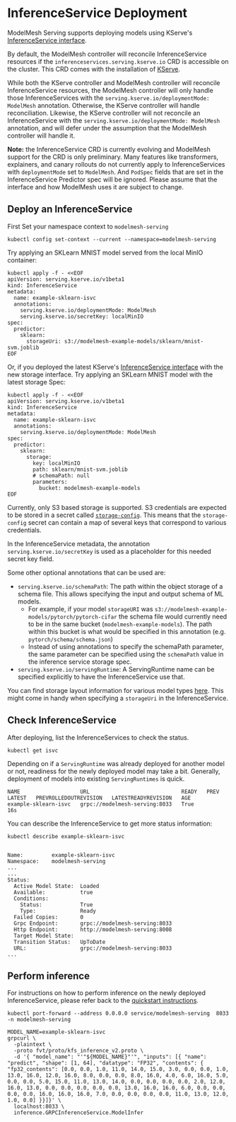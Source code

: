 # InferenceService Deployment

ModelMesh Serving supports deploying models using KServe's
[InferenceService interface](https://github.com/kserve/kserve/blob/master/config/crd/serving.kserve.io_inferenceservices.yaml).

By default, the ModelMesh controller will reconcile InferenceService resources if the
`inferenceservices.serving.kserve.io` CRD is accessible on the cluster. This CRD comes with the installation of
[KServe](https://kserve.github.io/website/).

While both the KServe controller and ModelMesh controller will reconcile InferenceService resources, the ModelMesh controller will
only handle those InferenceServices with the `serving.kserve.io/deploymentMode: ModelMesh` annotation. Otherwise, the KServe controller will
handle reconciliation. Likewise, the KServe controller will not reconcile an InferenceService with the `serving.kserve.io/deploymentMode: ModelMesh`
annotation, and will defer under the assumption that the ModelMesh controller will handle it.

**Note:** the InferenceService CRD is currently evolving and ModelMesh support for the CRD is only preliminary. Many features like transformers, explainers, and canary rollouts do not currently apply to InferenceServices with `deploymentMode` set to `ModelMesh`. And `PodSpec` fields that are set in the InferenceService Predictor spec will be ignored. Please assume that the interface and how ModelMesh uses it are subject to change.

## Deploy an InferenceService

First Set your namespace context to `modelmesh-serving`
```shell
kubectl config set-context --current --namespace=modelmesh-serving
```

Try applying an SKLearn MNIST model served from the local MinIO container:

```shell
kubectl apply -f - <<EOF
apiVersion: serving.kserve.io/v1beta1
kind: InferenceService
metadata:
  name: example-sklearn-isvc
  annotations:
    serving.kserve.io/deploymentMode: ModelMesh
    serving.kserve.io/secretKey: localMinIO
spec:
  predictor:
    sklearn:
      storageUri: s3://modelmesh-example-models/sklearn/mnist-svm.joblib
EOF
```

Or, if you deployed the latest KServe's [InferenceService interface](https://github.com/kserve/kserve/blob/master/config/crd/serving.kserve.io_inferenceservices.yaml) with the new storage interface. Try applying an SKLearn MNIST model with the latest storage Spec:

```shell
kubectl apply -f - <<EOF
apiVersion: serving.kserve.io/v1beta1
kind: InferenceService
metadata:
  name: example-sklearn-isvc
  annotations:
    serving.kserve.io/deploymentMode: ModelMesh
spec:
  predictor:
    sklearn:
      storage:
        key: localMinIO
        path: sklearn/mnist-svm.joblib
        # schemaPath: null
        parameters:
          bucket: modelmesh-example-models
EOF
```

Currently, only S3 based storage is supported. S3 credentials are expected to be stored in a secret called [`storage-config`](https://github.com/kserve/modelmesh-serving/blob/main/config/default/storage-secret.yaml). This means that the `storage-config` secret can contain a map of several keys that correspond to various credentials.

In the InferenceService metadata, the annotation `serving.kserve.io/secretKey` is used as a placeholder for this needed secret key field.

Some other optional annotations that can be used are:

- `serving.kserve.io/schemaPath`: The path within the object storage of a schema file. This allows specifying the input and output schema of ML models.
  - For example, if your model `storageURI` was `s3://modelmesh-example-models/pytorch/pytorch-cifar` the schema file would currently need to be in the
    same bucket (`modelmesh-example-models`). The path within this bucket is what would be specified in this annotation (e.g. `pytorch/schema/schema.json`)
  - Instead of using annotations to specify the schemaPath parameter, the same parameter can be specified using the `schemaPath` value in the inference service storage spec.
- `serving.kserve.io/servingRuntime`: A ServingRuntime name can be specified explicitly to have the InferenceService use that.

You can find storage layout information for various model types [here](https://github.com/kserve/modelmesh-serving/tree/main/docs/model-types). This might come in handy when specifying a `storageUri` in the InferenceService.

## Check InferenceService

After deploying, list the InferenceServices to check the status.

```shell
kubectl get isvc
```

Depending on if a `ServingRuntime` was already deployed for another model or not, readiness for the newly deployed model may take a bit. Generally, deployment of models into existing `ServingRuntimes` is quick.

```shell
NAME                   URL                             READY   PREV   LATEST   PREVROLLEDOUTREVISION   LATESTREADYREVISION   AGE
example-sklearn-isvc   grpc://modelmesh-serving:8033   True                                                                  16s
```

You can describe the InferenceService to get more status information:

```shell
kubectl describe example-sklearn-isvc


Name:         example-sklearn-isvc
Namespace:    modelmesh-serving
...
...
Status:
  Active Model State:  Loaded
  Available:           true
  Conditions:
    Status:            True
    Type:              Ready
  Failed Copies:       0
  Grpc Endpoint:       grpc://modelmesh-serving:8033
  Http Endpoint:       http://modelmesh-serving:8008
  Target Model State:
  Transition Status:   UpToDate
  URL:                 grpc://modelmesh-serving:8033
...
```

## Perform inference

For instructions on how to perform inference on the newly deployed InferenceService, please refer back to the
[quickstart instructions](./quickstart.md#3-perform-an-inference-request).

```shell
kubectl port-forward --address 0.0.0.0 service/modelmesh-serving  8033 -n modelmesh-serving
```

```shell
MODEL_NAME=example-sklearn-isvc
grpcurl \
  -plaintext \
  -proto fvt/proto/kfs_inference_v2.proto \
  -d '{ "model_name": "'"${MODEL_NAME}"'", "inputs": [{ "name": "predict", "shape": [1, 64], "datatype": "FP32", "contents": { "fp32_contents": [0.0, 0.0, 1.0, 11.0, 14.0, 15.0, 3.0, 0.0, 0.0, 1.0, 13.0, 16.0, 12.0, 16.0, 8.0, 0.0, 0.0, 8.0, 16.0, 4.0, 6.0, 16.0, 5.0, 0.0, 0.0, 5.0, 15.0, 11.0, 13.0, 14.0, 0.0, 0.0, 0.0, 0.0, 2.0, 12.0, 16.0, 13.0, 0.0, 0.0, 0.0, 0.0, 0.0, 13.0, 16.0, 16.0, 6.0, 0.0, 0.0, 0.0, 0.0, 16.0, 16.0, 16.0, 7.0, 0.0, 0.0, 0.0, 0.0, 11.0, 13.0, 12.0, 1.0, 0.0] }}]}' \
  localhost:8033 \
  inference.GRPCInferenceService.ModelInfer
```
